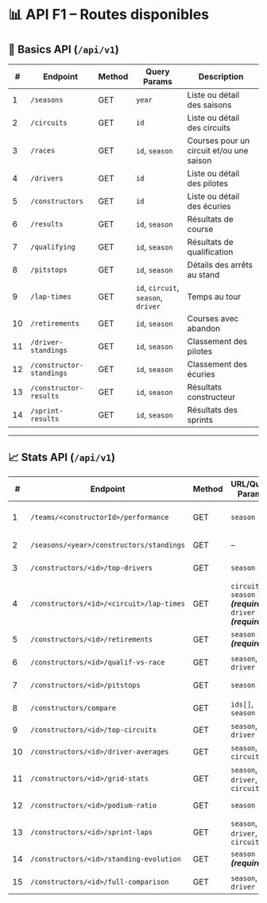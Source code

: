 # 📊 API F1 – Routes disponibles

## 🧩 Basics API (`/api/v1`)

| #  | Endpoint                 | Method | Query Params                        | Description                              |
|----|--------------------------|--------|-------------------------------------|------------------------------------------|
| 1  | `/seasons`               | GET    | `year`                              | Liste ou détail des saisons              |
| 2  | `/circuits`              | GET    | `id`                                | Liste ou détail des circuits             |
| 3  | `/races`                 | GET    | `id`, `season`                      | Courses pour un circuit et/ou une saison |
| 4  | `/drivers`               | GET    | `id`                                | Liste ou détail des pilotes              |
| 5  | `/constructors`          | GET    | `id`                                | Liste ou détail des écuries              |
| 6  | `/results`               | GET    | `id`, `season`                      | Résultats de course                      |
| 7  | `/qualifying`            | GET    | `id`, `season`                      | Résultats de qualification               |
| 8  | `/pitstops`              | GET    | `id`, `season`                      | Détails des arrêts au stand              |
| 9  | `/lap-times`             | GET    | `id`, `circuit`, `season`, `driver` | Temps au tour                            |
| 10 | `/retirements`           | GET    | `id`, `season`                      | Courses avec abandon                     |
| 11 | `/driver-standings`      | GET    | `id`, `season`                      | Classement des pilotes                   |
| 12 | `/constructor-standings` | GET    | `id`, `season`                      | Classement des écuries                   |
| 13 | `/constructor-results`   | GET    | `id`, `season`                      | Résultats constructeur                   |
| 14 | `/sprint-results`        | GET    | `id`, `season`                      | Résultats des sprints                    |

---

## 📈 Stats API (`/api/v1`)

| #  | Endpoint                                 | Method | URL/Query Params                                                | Description                        |
|----|------------------------------------------|--------|-----------------------------------------------------------------|------------------------------------|
| 1  | `/teams/<constructorId>/performance`     | GET    | `season`                                                        | Évolution performance d'une écurie |
| 2  | `/seasons/<year>/constructors/standings` | GET    | –                                                               | Classement final des écuries       |
| 3  | `/constructors/<id>/top-drivers`         | GET    | `season`                                                        | Pilotes les plus performants       |
| 4  | `/constructors/<id>/<circuit>/lap-times` | GET    | `circuit`, `season` ***(required)***, `driver` ***(required)*** | Temps au tour sur circuit          |
| 5  | `/constructors/<id>/retirements`         | GET    | `season` ***(required)***                                       | Nombre d’abandons                  |
| 6  | `/constructors/<id>/qualif-vs-race`      | GET    | `season`, `driver`                                              | Comparaison qualifs vs course      |
| 7  | `/constructors/<id>/pitstops`            | GET    | `season`                                                        | Stats arrêts au stand              |
| 8  | `/constructors/compare`                  | GET    | `ids[]`, `season`                                               | Comparaison multi-écuries          |
| 9  | `/constructors/<id>/top-circuits`        | GET    | `season`, `driver`                                              | Circuits favoris                   |
| 10 | `/constructors/<id>/driver-averages`     | GET    | `season`, `circuit`                                             | Moyenne de points pilote/course    |
| 11 | `/constructors/<id>/grid-stats`          | GET    | `season`, `driver`, `circuit`                                   | Moyenne position départ            |
| 12 | `/constructors/<id>/podium-ratio`        | GET    | `season`                                                        | Ratio podiums / courses            |
| 13 | `/constructors/<id>/sprint-laps`         | GET    | `season`, `driver`, `circuit`                                   | Temps moyen en sprint              |
| 14 | `/constructors/<id>/standing-evolution`  | GET    | `season` ***(required)***                                       | Évolution du classement            |
| 15 | `/constructors/<id>/full-comparison`     | GET    | `season`, `driver`                                              | Comparaison qualif/sprint/course   |
